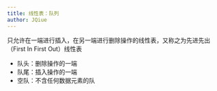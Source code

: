 ```yaml
---
title: 线性表：队列
author: JQiue
---
```


只允许在一端进行插入，在另一端进行删除操作的线性表，又称之为先进先出（First In First Out）线性表

+ 队头：删除操作的一端
+ 队尾：插入操作的一端
+ 空队：不含任何数据元素的队
